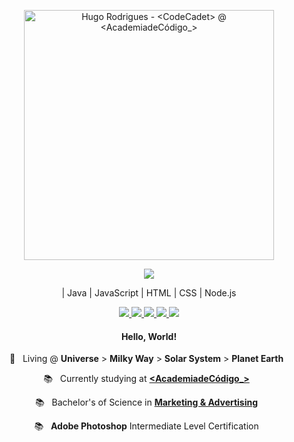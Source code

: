 <p align="center">
  <img src="https://user-images.githubusercontent.com/72796552/98481199-91633e00-21f0-11eb-9aee-47e92e154c49.png" width="400"
  alt="Hugo Rodrigues - <CodeCadet> @ <AcademiadeCódigo_>" />
</p>

<p align="center">
  <a href="https://github-readme-stats.anuraghazra1.vercel.app/api/top-langs/?username=Leg4cy">
  <img align="center" src="https://github-readme-stats.anuraghazra1.vercel.app/api/top-langs/?username=Leg4cy&layout=compact&theme=dark" />
  </a>
</p>

<p align="center">| Java | JavaScript | HTML | CSS | Node.js</p>

<p align="center">

  <a href="https://www.linkedin.com/in/hugomiguel" alt="LinkedIn" target="_blank">
    <img src="https://img.shields.io/badge/-LinkedIn-505050?style=plastic-square&logo=Linkedin&logoColor=white" />
  </a>
  
  <a href="mailto:hugompr@gmail.com" alt="Gmail" target="_blank">
    <img src="https://img.shields.io/badge/-Gmail-505050?style=plastic-square&logo=gmail&logoColor=white" />
  </a>
  
  <a href="https://web.whatsapp.com/send?phone=+351916494897" alt="WhatsApp" target="_blank">
    <img src="https://img.shields.io/badge/-WhatsApp-505050?style=plastic-square&logo=WhatsApp&logoColor=white" />
  </a>

  <a href="https://github.com/Leg4cy" alt="GitHub" target="_blank">
    <img src="https://img.shields.io/badge/-GitHub-505050?style=plastic-square&logo=Github&logoColor=white" />
  </a>
  
  <a href="https://github.com/leg4cy" alt="Views" target="_blank">
    <img src="https://komarev.com/ghpvc/?username=Leg4cy&color=gray&style=plastic-square" />
  </a>
</p>

<h4 align="center">
  Hello, World!
</h4>

<p align="center">
  📌 &nbsp; Living @ <b>Universe</b> &gt; <b>Milky Way</b> &gt; <b>Solar System</b> &gt; <b>Planet Earth</b> &nbsp;
</p>

<p align="center">
  📚  &nbsp; Currently studying at <b><a href="https://www.academiadecodigo.org/">&lt;AcademiadeCódigo_&gt;</a></b> &nbsp;
  <p align="center">
    📚 &nbsp; Bachelor's of Science in <b><a href="https://www.iade.europeia.pt/cursos/licenciaturas/licenciaturas/marketing-e-publicidade">Marketing & Advertising</a></b> &nbsp;
    <p align="center">
      📚 &nbsp; <b>Adobe Photoshop</b> Intermediate Level Certification &nbsp;
    </p>
  </p>
</p>
